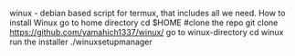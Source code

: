 winux - debian based script for termux, that includes all we need.
How to install Winux
go to home directory
cd $HOME
#clone the repo
git clone https://github.com/yamahich1337/winux/
go to winux-directory
cd winux
run the installer
./winuxsetupmanager
